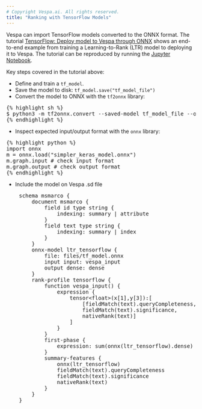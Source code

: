 ```yaml
---
# Copyright Vespa.ai. All rights reserved.
title: "Ranking with TensorFlow Models"
---
```


Vespa can import TensorFlow models converted to the ONNX format. The tutorial 
[TensorFlow: Deploy model to Vespa through ONNX](https://vespa-engine.github.io/learntorank-DEPRECATED/notebooks/tensorflow-via-onnx.html) 
shows an end-to-end example from training a Learning-to-Rank (LTR) model to 
deploying it to Vespa. The tutorial can be reproduced by running the 
[Jupyter Notebook](https://github.com/vespa-engine/learntorank-DEPRECATED/blob/main/notebooks/tensorflow-via-onnx.ipynb).

Key steps covered in the tutorial above:

- Define and train a `tf_model`.
- Save the model to disk: `tf_model.save("tf_model_file")`
- Convert the model to ONNX with the `tf2onnx` library:
<pre>{% highlight sh %}
$ python3 -m tf2onnx.convert --saved-model tf_model_file --output tf_model.onnx
{% endhighlight %}</pre>
- Inspect expected input/output format with the `onnx` library:
<pre>{% highlight python %}
import onnx
m = onnx.load("simpler_keras_model.onnx")
m.graph.input # check input format
m.graph.output # check output format
{% endhighlight %}</pre>
- Include the model on Vespa .sd file
<pre>
    schema msmarco {
        document msmarco {
            field id type string {
                indexing: summary | attribute
            }
            field text type string {
                indexing: summary | index
            }
        }
        onnx-model ltr_tensorflow {
            file: files/tf_model.onnx
            input input: vespa_input
            output dense: dense
        }
        rank-profile tensorflow {
            function vespa_input() {
                expression {
                    tensor&lt;float&gt;(x[1],y[3]):[
                    	[fieldMatch(text).queryCompleteness, 
                    	fieldMatch(text).significance, 
                    	nativeRank(text)]
                    ]
                }
            }
            first-phase {
                expression: sum(onnx(ltr_tensorflow).dense)
            }
            summary-features {
                onnx(ltr_tensorflow)
                fieldMatch(text).queryCompleteness
                fieldMatch(text).significance
                nativeRank(text)
            }
        }
    }
</pre>
